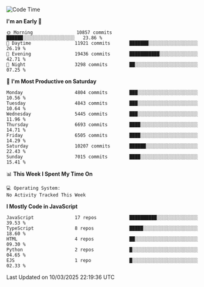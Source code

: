 <!--START_SECTION:waka-->
![Code Time](http://img.shields.io/badge/Code%20Time-3%2C498%20hrs%2059%20mins-blue)

**I'm an Early 🐤** 

```text
🌞 Morning                10857 commits       ██████░░░░░░░░░░░░░░░░░░░   23.86 % 
🌆 Daytime                11921 commits       ███████░░░░░░░░░░░░░░░░░░   26.19 % 
🌃 Evening                19436 commits       ███████████░░░░░░░░░░░░░░   42.71 % 
🌙 Night                  3298 commits        ██░░░░░░░░░░░░░░░░░░░░░░░   07.25 % 
```
📅 **I'm Most Productive on Saturday** 

```text
Monday                   4804 commits        ███░░░░░░░░░░░░░░░░░░░░░░   10.56 % 
Tuesday                  4843 commits        ███░░░░░░░░░░░░░░░░░░░░░░   10.64 % 
Wednesday                5445 commits        ███░░░░░░░░░░░░░░░░░░░░░░   11.96 % 
Thursday                 6693 commits        ████░░░░░░░░░░░░░░░░░░░░░   14.71 % 
Friday                   6505 commits        ████░░░░░░░░░░░░░░░░░░░░░   14.29 % 
Saturday                 10207 commits       ██████░░░░░░░░░░░░░░░░░░░   22.43 % 
Sunday                   7015 commits        ████░░░░░░░░░░░░░░░░░░░░░   15.41 % 
```


📊 **This Week I Spent My Time On** 

```text
💻 Operating System: 
No Activity Tracked This Week
```

**I Mostly Code in JavaScript** 

```text
JavaScript               17 repos            ██████████░░░░░░░░░░░░░░░   39.53 % 
TypeScript               8 repos             █████░░░░░░░░░░░░░░░░░░░░   18.60 % 
HTML                     4 repos             ██░░░░░░░░░░░░░░░░░░░░░░░   09.30 % 
Python                   2 repos             █░░░░░░░░░░░░░░░░░░░░░░░░   04.65 % 
EJS                      1 repo              █░░░░░░░░░░░░░░░░░░░░░░░░   02.33 % 
```




 Last Updated on 10/03/2025 22:19:36 UTC
<!--END_SECTION:waka-->

<!--
**likaiqiang/likaiqiang** is a ✨ _special_ ✨ repository because its `README.md` (this file) appears on your GitHub profile.

Here are some ideas to get you started:

- 🔭 I’m currently working on ...
- 🌱 I’m currently learning ...
- 👯 I’m looking to collaborate on ...
- 🤔 I’m looking for help with ...
- 💬 Ask me about ...
- 📫 How to reach me: ...
- 😄 Pronouns: ...
- ⚡ Fun fact: ...
-->
